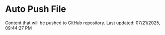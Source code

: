 # Auto Push File

Content that will be pushed to GitHub repository.
Last updated: 07/21/2025, 09:44:27 PM
